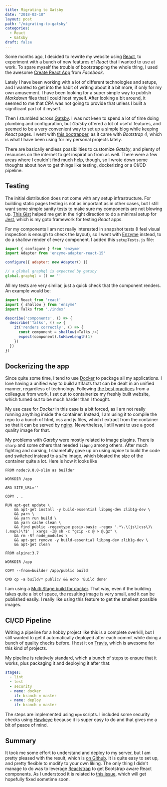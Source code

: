 ```yaml
---
title: Migrating to Gatsby
date: "2018-03-18"
layout: post
path: "/migrating-to-gatsby"
categories:
  - React
  - Gatsby
draft: false
---
```


Some months ago, I decided to rewrite my website using [React](https://reactjs.org/), to experiment with a bunch of new features of _React_ that I wanted to use at work. To spare myself the trouble of bootstrapping the whole thing, I used the awesome [Create React App](https://github.com/facebook/create-react-app) from _Facebook_.

Lately I have been working with a lot of different technologies and setups, and I wanted to get into the habit of writing about it a bit more, if only for my own amusement. I have been looking for a super simple way to publish _Markdown_ files that I could host myself. After looking a bit around, it seemed to me that _CRA_ was not going to provide that unless I built a significant part of it myself.

Then I stumbled across [Gatsby](https://www.gatsbyjs.org/). I was not keen to spend a lot of time doing plumbing and configuration, but _Gatsby_ offered a lot of useful features, and seemed to be a very convenient way to set up a simple blog while keeping _React_ pages. I went with [this bootrapper](https://github.com/jaxx2104/gatsby-starter-bootstrap), as it came with _Bootstrap 4_, which is what I have been using for my personal projects lately.

There are basically endless possibilities to customize _Gatsby_, and plenty of resources on the internet to get inspiration from as well. There were a few areas where I couldn't find much help, though, so I wrote down some thoughts about how to get things like testing, dockerizing or a CI/CD pipeline.

<!--more-->

## Testing

The initial distribution does not come with any setup infrastructure. For building static pages testing is not as important as in other cases, but I still want some simple sanity tests to make sure my components are not blowing up. [This Gist](https://gist.github.com/m-allanson/3dd343db56951ba852fd09a7e52d6a89) helped me get in the right direction to do a minimal setup for [Jest](https://facebook.github.io/jest/), which is my goto framework for testing _React_ apps.

For my components I am not really interested in snapshot tests (I feel visual inspection is enough to check the layout), so I went with [Enzyme](https://github.com/airbnb/enzyme) instead, to do a shallow render of every component. I added this `setupTests.js` file:

```js
import { configure } from 'enzyme'
import Adapter from 'enzyme-adapter-react-15'

configure({ adapter: new Adapter() })

// a global graphql is expected by gatsby
global.graphql = () => ''
```

All my tests are very similar, just a quick check that the component renders. An example would be:

```js
import React from 'react'
import { shallow } from 'enzyme'
import Talks from './index'

describe('components', () => {
  describe('Talks', () => {
    it('renders correctly', () => {
      const component = shallow(<Talks />)
      expect(component).toHaveLength(1)
    })
  })
})
```

## Dockerizing the app

Since quite some time, I tend to use [Docker](https://www.docker.com/) to package all my applications. I love having a unified way to build artifacts that can be dealt in an unified manner, regardless of technology. Following [the best practices](http://heiber.im/post/creating-a-solid-docker-base-image/) from a colleague from work, I set out to containerize my freshly built website, which turned out to be much harder than I thought.

My use case for _Docker_ in this case is a bit forced, as I am not really running anything inside the container. Instead, I am using it to compile the repo to a bunch of html, css and js files, which I extract from the container so that it can be served by [nginx](https://www.nginx.com/). Nevertheless, I still want to use a good quality image for that.

My problems with _Gatsby_ were mostly related to image plugins. There is `sharp` and some others that needed `libpng` among others. After much fighting and cursing, I shamefully gave up on using _alpine_ to build the code and switched instead to a _slim_ image, which bloated the size of the container quite a lot. Here is how it looks like

```docker
FROM node:9.8.0-slim as builder

WORKDIR /app

ARG SITE_URL=''

COPY . .

RUN apt-get update \
    && apt-get install -y build-essential libpng-dev zlib1g-dev \
    && yarn \
    && yarn run build \
    && yarn cache clean \
    && find public -regextype posix-basic -regex '.*\.\(js\|css\)\(.map\)\?$' | xargs -I@ sh -c "gzip -c @ > @.gz" \
    && rm -Rf node_modules \
    && apt-get remove -y build-essential libpng-dev zlib1g-dev \
    && apt-get clean

FROM alpine:3.7

WORKDIR /app

COPY --from=builder /app/public build

CMD cp -a build/* public/ && echo 'Build done'
```

I am using a [Multi Stage build for docker](https://docs.docker.com/develop/develop-images/multistage-build/). That way, even if the building takes quite a lot of space, the resulting image is very small, and it can be published easily. I really like using this feature to get the smallest possible images.

## CI/CD Pipeline

Writing a pipeline for a hobby project like this is a complete overkill, but I still wanted to get it automatically deployed after each commit while doing a bunch of quality checks before. I host it on [Travis](https://travis-ci.org/), which is awesome for this kind of projects.

My pipeline is relatively standard, which a bunch of steps to ensure that it works, plus packaging it and deploying it after that:

```yaml
stages:
  - lint
  - test
  - security
  - name: docker
    if: branch = master
  - name: deploy
    if: branch = master
```

The steps are implemented using `npm` scripts. I included some security checks using [Hawkeye](https://github.com/Stono/hawkeye) because it is super easy to do and that gives me a bit of peace of mind.

## Summary

It took me some effort to understand and deploy to my server, but I am pretty pleased with the result, which is [on Github](github.com/sirech/homepage2). It is quite easy to set up, and pretty flexible to modify to your own liking. The only thing I didn't manage to do was to leverage [Reactstrap](reactstrap.github.io) to get Bootstrap aware React components. As I understood it is related to [this issue](https://github.com/gatsbyjs/gatsby/issues/2714), which will get hopefully fixed sometime soon.
